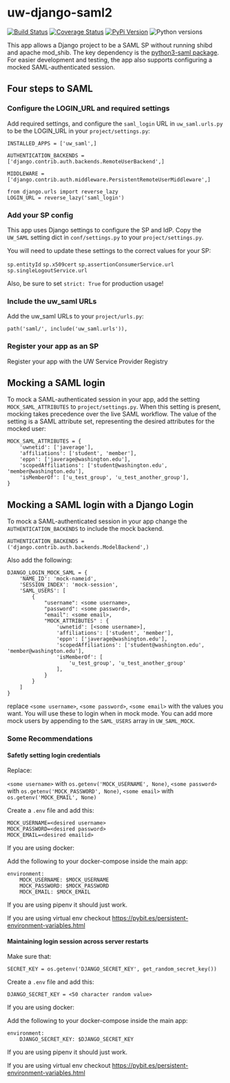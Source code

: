 # uw-django-saml2

[![Build Status](https://github.com/uw-it-aca/uw-django-saml2/workflows/tests/badge.svg)](https://github.com/uw-it-aca/uw-django-saml2/actions)
[![Coverage Status](https://coveralls.io/repos/github/uw-it-aca/uw-django-saml2/badge.svg?branch=main)](https://coveralls.io/github/uw-it-aca/uw-django-saml2?branch=main)
[![PyPi Version](https://img.shields.io/pypi/v/uw-django-saml2.svg)](https://pypi.python.org/pypi/uw-django-saml2)
![Python versions](https://img.shields.io/badge/python-3.10-blue.svg)


This app allows a Django project to be a SAML SP without running shibd and
apache mod_shib. The key dependency is the [python3-saml package](https://github.com/SAML-Toolkits/python3-saml).
For easier development and testing, the app also supports configuring a mocked
SAML-authenticated session.

## Four steps to SAML

### Configure the LOGIN_URL and required settings

Add required settings, and configure the `saml_login` URL in `uw_saml.urls.py` to be the LOGIN_URL in your
`project/settings.py`:

```
INSTALLED_APPS = ['uw_saml',]

AUTHENTICATION_BACKENDS = ['django.contrib.auth.backends.RemoteUserBackend',]

MIDDLEWARE = ['django.contrib.auth.middleware.PersistentRemoteUserMiddleware',]

from django.urls import reverse_lazy
LOGIN_URL = reverse_lazy('saml_login')
```

### Add your SP config

This app uses Django settings to configure the SP and IdP. Copy the `UW_SAML`
setting dict in `conf/settings.py` to your `project/settings.py`.

You will need to update these settings to the correct values for your SP:

`sp.entityId`
`sp.x509cert`
`sp.assertionConsumerService.url`
`sp.singleLogoutService.url`

Also, be sure to set `strict: True` for production usage!

### Include the uw_saml URLs

Add the uw_saml URLs to your `project/urls.py`:

```
path('saml/', include('uw_saml.urls')),
```

### Register your app as an SP

Register your app with the UW Service Provider Registry

## Mocking a SAML login

To mock a SAML-authenticated session in your app, add the setting
`MOCK_SAML_ATTRIBUTES` to `project/settings.py`.  When this setting is
present, mocking takes precedence over the live SAML workflow.
The value of the setting is a SAML attribute set, representing the
desired attributes for the mocked user:

```
MOCK_SAML_ATTRIBUTES = {
    'uwnetid': ['javerage'],
    'affiliations': ['student', 'member'],
    'eppn': ['javerage@washington.edu'],
    'scopedAffiliations': ['student@washington.edu', 'member@washington.edu'],
    'isMemberOf': ['u_test_group', 'u_test_another_group'],
}
```

## Mocking a SAML login with a Django Login

To mock a SAML-authenticated session in your app change the
`AUTHENTICATION_BACKENDS` to include the mock backend.

```
AUTHENTICATION_BACKENDS = ('django.contrib.auth.backends.ModelBackend',)
```

Also add the following:

```
DJANGO_LOGIN_MOCK_SAML = {
    'NAME_ID': 'mock-nameid',
    'SESSION_INDEX': 'mock-session',
    'SAML_USERS': [
        {
            "username": <some username>,
            "password": <some password>,
            "email": <some email>,
            "MOCK_ATTRIBUTES" : {
                'uwnetid': [<some username>],
                'affiliations': ['student', 'member'],
                'eppn': ['javerage@washington.edu'],
                'scopedAffiliations': ['student@washington.edu', 'member@washington.edu'],
                'isMemberOf': [
                    'u_test_group', 'u_test_another_group'
                ],
            }
        }
    ]
}
```

replace `<some username>`, `<some password>`, `<some email>` with the values you want.
You will use these to login when in mock mode. You can add more mock users by appending
to the `SAML_USERS` array in `UW_SAML_MOCK`.

### Some Recommendations

#### Safetly setting login credentials

Replace:

`<some username>` with `os.getenv('MOCK_USERNAME', None)`,
`<some password>` with `os.getenv('MOCK_PASSWORD', None)`,
`<some email>` with `os.getenv('MOCK_EMAIL', None)`

Create a `.env` file and add this:

```
MOCK_USERNAME=<desired username>
MOCK_PASSWORD=<desired password>
MOCK_EMAIL=<desired emailid>
```

If you are using docker:

Add the following to your docker-compose inside the main app:

```
environment:
    MOCK_USERNAME: $MOCK_USERNAME
    MOCK_PASSWORD: $MOCK_PASSWORD
    MOCK_EMAIL: $MOCK_EMAIL
```

If you are using pipenv it should just work.

If you are using virtual env checkout https://pybit.es/persistent-environment-variables.html

#### Maintaining login session across server restarts

Make sure that:

`SECRET_KEY = os.getenv('DJANGO_SECRET_KEY', get_random_secret_key())`

Create a `.env` file and add this:

```
DJANGO_SECRET_KEY = <50 character random value>
```

If you are using docker:

Add the following to your docker-compose inside the main app:

```
environment:
    DJANGO_SECRET_KEY: $DJANGO_SECRET_KEY
```

If you are using pipenv it should just work.

If you are using virtual env checkout https://pybit.es/persistent-environment-variables.html
